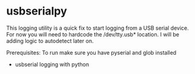usbserialpy
===========
This logging utility is a quick fix to start logging from a USB serial device. 
For now you will need to hardcode the /dev/tty.usb* location. I will be adding logic to autodetect later on.

Prerequisites:
To run make sure you have pyserial and glob installed

* usbserial logging with python
